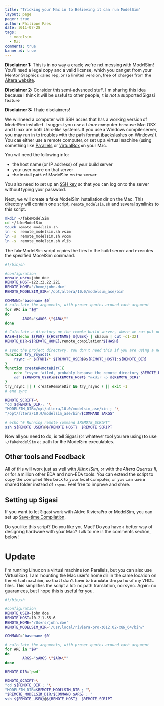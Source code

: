 ```yaml
---
title: "Tricking your Mac in to Believing it can run ModelSim"
layout: page 
pager: true
author: Philippe Faes
date: 2011-07-28
tags: 
  - modelsim
  - Mac
comments: true
bannerad: true
---
```



**Disclaimer 1:** This is in no way a crack; we're not messing with ModelSim! You'll need a legal copy and a valid license, which you can get from your Mentor Graphics sales rep, or (a limited version, free of charge) from the [Altera website](http://www.altera.com/products/software/quartus-ii/web-edition/qts-we-index.html).

**Disclaimer 2:** Consider this semi-advanced stuff. I'm sharing this idea because I think it will be useful to other people, it is *not* a supported Sigasi feature.

**Disclaimer 3:** I hate disclaimers!

We will need a computer with SSH acces that has a working version of ModelSim installed. I suggest you use a *Linux* computer because Mac OSX and Linux are both Unix-like systems. If you use a Windows compile server, you may run in to troubles with the path format (backslashes on Windows!). You can either use a remote computer, or set up a virtual machine (using something like [Parallels](http://www.parallels.com/products/desktop/) or [VirtualBox](http://www.virtualbox.org/) on your Mac.

You will need the following info:

* the host name (or IP address) of your build server
* your user name on that server
* the install path of ModelSim on the server

You also need to set up an [SSH key](http://www.eng.cam.ac.uk/help/jpmg/ssh/authorized_keys_howto.html) so that you can log on to the server without typing your password.

Next, we will create a fake ModelSim installation dir on the Mac. This directory will contain one script, `remote_modelsim.sh` and several symlinks to this script.

```bash
mkdir ~/fakeModelSim
cd ~/fakeModelSim
touch remote_modelsim.sh
ln -s  remote_modelsim.sh vsim
ln -s  remote_modelsim.sh vcom
ln -s  remote_modelsim.sh vlib
```

The fakeModelSim script copies the files to the build server and executes the specified ModelSim command. 

```bash 
#!/bin/sh

#configuration
REMOTE_USER=john.doe
REMOTE_HOST=122.22.22.221
REMOTE_HOME='/home/john.doe'
REMOTE_MODELSIM_DIR='/opt/altera/10.0/modelsim_ase/bin'

COMMAND=`basename $0`
# calculate the arguments, with proper quotes around each argument
for ARG in "$@"
do
        ARGS="$ARGS \"$ARG\""
done

# Calculate a directory on the remote build server, where we can put our data
HASH=$(echo ${PWD} ${HOSTNAME} ${USER} | shasum | cut -c1-32)
REMOTE_DIR=${REMOTE_HOME}/remote_compilation/${HASH}

# sync the project directory. You don't need this if you are using a network shared folder.
function try_rsync(){
	rsync -r ${PWD}/* ${REMOTE_USER}@${REMOTE_HOST}:${REMOTE_DIR}
}
function createRemoteDir(){
    echo "rsync failed, probably because the remote directory $REMOTE_DIR did not exits. Retrying." >&2
	ssh ${REMOTE_USER}@${REMOTE_HOST} "mkdir -p ${REMOTE_DIR}"
}
try_rsync || ( createRemoteDir && try_rsync ) || exit -1
# end sync

REMOTE_SCRIPT=\
"cd ${REMOTE_DIR}; "\
"MODELSIM_DIR=/opt/altera/10.0/modelsim_ase/bin ; "\
"/opt/altera/10.0/modelsim_ase/bin/$COMMAND $ARGS"

# echo "# Running remote command $REMOTE_SCRIPT"
ssh ${REMOTE_USER}@${REMOTE_HOST}  $REMOTE_SCRIPT
```

Now all you need to do, is tell Sigasi (or whatever tool you are using) to use `~/fakeModelSim` as path for the ModelSim executables.

## Other tools and Feedback

All of this will work just as well with *Xilinx ISim*, or with the *Altera Quartus II*, or for a million other EDA and non-EDA tools. You can extend the script to copy the compiled files back to your local computer, or you can use a shared folder instead of `rsync`. Feel free to improve and share.

## Setting up Sigasi

If you want to let Sigasi work with Aldec RivieraPro or ModelSim, you can set up [Save-time Compilation](/manual/tools#save-time-compilation).

Do you like this script? Do you like you Mac? Do you have a better way of designing hardware with your Mac? Talk to me in the comments section, below!

# Update

I'm running Linux on a virtual machine (on Parallels, but you can also use VirtualBox). I am mounting the Mac user's home dir in the same location on the virtual machine, so that I don't have to translate the paths of my VHDL files. This simplifies the script a lot: no path translation, no rsync. Again: no guarantees, but I hope this is useful for you.

```bash
#!/bin/sh

#configuration
REMOTE_USER=john.doe
REMOTE_HOST=10.211.55.6 
REMOTE_HOME='/Users/john.doe'
REMOTE_MODELSIM_DIR='/usr/local/riviera-pro-2012.02-x86_64/bin/'

COMMAND=`basename $0`

# calculate the arguments, with proper quotes around each argument
for ARG in "$@"
do
        ARGS="$ARGS \"$ARG\""
done

REMOTE_DIR=`pwd`

REMOTE_SCRIPT=\
"cd ${REMOTE_DIR}; "\
"MODELSIM_DIR=$REMOTE_MODELSIM_DIR ; "\
"$REMOTE_MODELSIM_DIR/$COMMAND $ARGS ; "
ssh ${REMOTE_USER}@${REMOTE_HOST}  $REMOTE_SCRIPT
```
